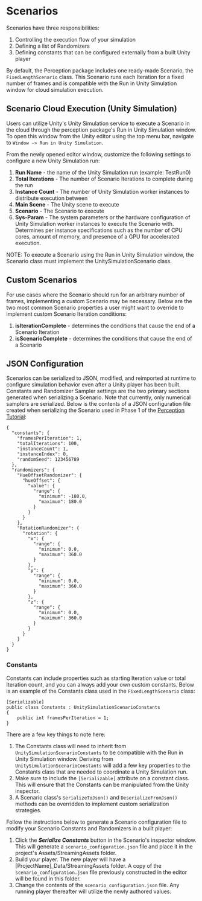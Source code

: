 # Scenarios

Scenarios have three responsibilities:
1. Controlling the execution flow of your simulation
2. Defining a list of Randomizers
3. Defining constants that can be configured externally from a built Unity player 

By default, the Perception package includes one ready-made Scenario, the `FixedLengthScenario` class. This Scenario runs each Iteration for a fixed number of frames and is compatible with the Run in Unity Simulation window for cloud simulation execution.

## Scenario Cloud Execution (Unity Simulation)

Users can utilize Unity's Unity Simulation service to execute a Scenario in the cloud through the perception package's Run in Unity Simulation window. To open this window from the Unity editor using the top menu bar, navigate to `Window -> Run in Unity Simulation`.

From the newly opened editor window, customize the following settings to configure a new Unity Simulation run:
1. **Run Name** - the name of the Unity Simulation run (example: TestRun0)
2. **Total Iterations** - The number of Scenario Iterations to complete during the run
3. **Instance Count** - The number of Unity Simulation worker instances to distribute execution between
4. **Main Scene** - The Unity scene to execute
5. **Scenario** - The Scenario to execute
6. **Sys-Param** - The system parameters or the hardware configuration of Unity Simulation worker instances to execute the Scenario with. Determines per instance specifications such as the number of CPU cores, amount of memory, and presence of a GPU for accelerated execution.

NOTE: To execute a Scenario using the Run in Unity Simulation window, the Scenario class must implement the UnitySimulationScenario class.


## Custom Scenarios

For use cases where the Scenario should run for an arbitrary number of frames, implementing a custom Scenario may be necessary. Below are the two most common Scenario properties a user might want to override to implement custom Scenario Iteration conditions:
1. **isIterationComplete** - determines the conditions that cause the end of a Scenario Iteration
2. **isScenarioComplete** - determines the conditions that cause the end of a Scenario



## JSON Configuration

Scenarios can be serialized to JSON, modified, and reimported at runtime to configure simulation behavior even after a Unity player has been built. Constants and Randomizer Sampler settings are the two primary sections generated when serializing a Scenario. Note that currently, only numerical samplers are serialized. Below is the contents of a JSON configuration file created when serializing the Scenario used in Phase 1 of the [Perception Tutorial](../Tutorial/TUTORIAL.md):
```
{
  "constants": {
    "framesPerIteration": 1,
    "totalIterations": 100,
    "instanceCount": 1,
    "instanceIndex": 0,
    "randomSeed": 123456789
  },
  "randomizers": {
    "HueOffsetRandomizer": {
      "hueOffset": {
        "value": {
          "range": {
            "minimum": -180.0,
            "maximum": 180.0
          }
        }
      }
    },
    "RotationRandomizer": {
      "rotation": {
        "x": {
          "range": {
            "minimum": 0.0,
            "maximum": 360.0
          }
        },
        "y": {
          "range": {
            "minimum": 0.0,
            "maximum": 360.0
          }
        },
        "z": {
          "range": {
            "minimum": 0.0,
            "maximum": 360.0
          }
        }
      }
    }
  }
}
``` 


### Constants
Constants can include properties such as starting Iteration value or total Iteration count, and you can always add your own custom constants. Below is an example of the Constants class used in the `FixedLengthScenario` class:
```
[Serializable]
public class Constants : UnitySimulationScenarioConstants
{
    public int framesPerIteration = 1;
}
```

There are a few key things to note here:
1. The Constants class will need to inherit from `UnitySimulationScenarioConstants` to be compatible with the Run in Unity Simulation window. Deriving from `UnitySimulationScenarioConstants` will add a few key properties to the Constants class that are needed to coordinate a Unity Simulation run.
2. Make sure to include the `[Serializable]` attribute on a constant class. This will ensure that the Constants can be manipulated from the Unity inspector.
3. A Scenario class's `SerializeToJson()` and `DeserializeFromJson()` methods can be overridden to implement custom serialization strategies.


Follow the instructions below to generate a Scenario configuration file to modify your Scenario Constants and Randomizers in a built player:
1. Click the _**Serialize Constants**_ button in the Scenario's inspector window. This will generate a `scenario_configuration.json` file and place it in the project's Assets/StreamingAssets folder.
2. Build your player. The new player will have a [ProjectName]_Data/StreamingAssets folder. A copy of the `scenario_configuration.json` file previously constructed in the editor will be found in this folder.
3. Change the contents of the `scenario_configuration.json` file. Any running player thereafter will utilize the newly authored values.
